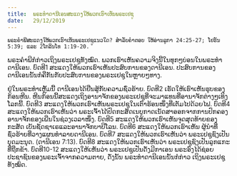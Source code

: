 ```yaml
---
title:  ພຣະທຳດານີເອນສະແດງໃຫ້ພວກເຮົາເຫັນພຣະເຢຊູ
date:   29/12/2019
---
```


`ພຣະຄຳພີສະແດງໃຫ້ພວກເຮົາເຫັນພຣະເຢຊູແນວໃດ? ສຳລັບຄຳຕອບ ໃຫ້ອ່ານລູກາ 24:25-27; ໂຢຮັນ 5:39; ແລະ 2ໂກລິນໂທ 1:19-20.`

ພຣະຄຳພີກໍກ່າວເຖິງພຣະເຢຊູທັງໝົດ. ພວກເຮົາເຫັນຄວາມຈິງນີ້ໃນທຸກໆບ່ອນໃນພຣະທຳດານີເອນ. ບົດທີ1 ສະແດງໃຫ້ພວກເຮົາເຫັນປະສົບການຂອງດານີເອນ. ປະສົບການຂອງດານີເອນນັ້ນກໍຄືກັນກັບປະສົບການຂອງພຣະເຢຊູໃນຫຼາຍໆທາງ.

ຢູ່ໃນພຣະທຳເຫຼັ້ມນີ້ ດານີເອນໄດ້ຢືນສູ້ກັບຄວາມຊົ່ວຮ້າຍ. ບົດທີ2 ເຮັດໃຫ້ເຮົາເຫັນຮູບຂອງກ້ອນຫີນ. ຫີນກ້ອນນີ້ສະແດງເຖິງອານາຈັກຂອງພຣະເຢຊູທີ່ຈະມາແທນທີ່ອານາຈັກຕ່າງໆເທິງໂລກນີ້. ບົດທີ3 ສະແດງໃຫ້ພວກເຮົາເຫັນພຣະເຢຊູໃນເຕົາຮ້ອນໜຶ່ງທີ່ເຕັມໄປດ້ວຍໄຟ. ບົດທີ4 ສະແດງໃຫ້ພວກເຮົາເຫັນວ່າ ພຣະເຈົ້າໄດ້ປົດກະສັດເນບູກາດເນັດສາອອກຈາກການປົກຄອງອານາຈັກຂອງເພີ່ນໃນຊ່ວງເວລາໜຶ່ງ.  ບົດທີ5 ສະແດງໃຫ້ພວກເຮົາເຫັນຈຸດສຸດທ້າຍຂອງກະສັດ ເບັນຊັດຊາເຣແລະອານາຈັກບາບີໂລນ. ບົດທີ6 ສະແດງໃຫ້ພວກເຮົາເຫັນ ຜູ້ນຳທີ່ຊົ່ວຮ້າຍທີ່ວາງແຜນທຳລາຍດານີເອນ. ບົດທີ7 ສະແດງໃຫ້ພວກເຮົາເຫັນວ່າ ພຣະເຢຊູຊົງເປັນບຸດມະນຸດ. (ດານີເອນ 7:13). ບົດທີ8 ສະແດງໃຫ້ພວກເຮົາເຫັນວ່າ ພຣະເຢຊູຊົງເປັນລູກແກະທີ່ຖືກຂ້າ. ບົດທີ10-12 ສະແດງໃຫ້ເຫັນວ່າ ພຣະເຢຊູເປັນດັ່ງມີກາເອນ ພຣະອົງໄດ້ຊ່ອຍປະຊາຊົນຂອງພຣະເຈົ້າຈາກຄວາມຕາຍ, ດັ່ງນັ້ນ ພຣະທຳດານີເອນນັ້ນກໍກ່າວ ເຖິງພຣະເຢຊູທັງໝົດ.